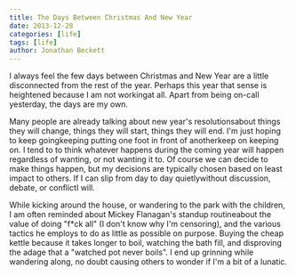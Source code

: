 ```yaml
---
title: The Days Between Christmas And New Year
date: 2013-12-28
categories: [life]
tags: [life]
author: Jonathan Beckett
---
```


I always feel the few days between Christmas and New Year are a little disconnected from the rest of the year. Perhaps this year that sense is heightened because I am not workingat all. Apart from being on-call yesterday, the days are my own.

Many people are already talking about new year's resolutionsabout things they will change, things they will start, things they will end. I'm just hoping to keep goingkeeping putting one foot in front of anotherkeep on keeping on. I tend to to think whatever happens during the coming year will happen regardless of wanting, or not wanting it to. Of course we can decide to make things happen, but my decisions are typically chosen based on least impact to others. If I can slip from day to day quietlywithout discussion, debate, or conflictI will.

While kicking around the house, or wandering to the park with the children, I am often reminded about Mickey Flanagan's standup routineabout the value of doing "f*ck all" (I don't know why I'm censoring), and the various tactics he employs to do as little as possible on purpose. Buying the cheap kettle because it takes longer to boil, watching the bath fill, and disproving the adage that a "watched pot never boils". I end up grinning while wandering along, no doubt causing others to wonder if I'm a bit of a lunatic.